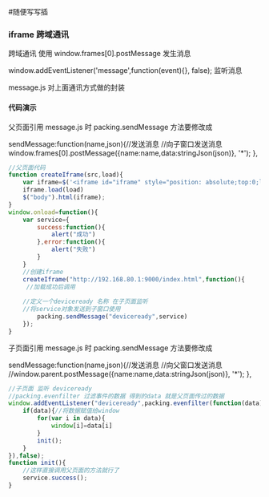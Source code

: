 #随便写写插

### iframe 跨域通讯 

跨域通讯  使用 window.frames[0].postMessage 发生消息 

window.addEventListener('message',function(event){}, false); 监听消息

message.js 对上面通讯方式做的封装

#### 代码演示

父页面引用 message.js 时 
packing.sendMessage 方法要修改成

sendMessage:function(name,json){//发送消息
		//向子窗口发送消息
		window.frames[0].postMessage({name:name,data:stringJson(json)}, '*');
},

```javascript
//父页面代码
function createIframe(src,load){
	var iframe=$('<iframe id="iframe" style="position: absolute;top:0;left:0;height:100%;width:100%;margin: 0; padding: 0;border: 0;" src="'+src+'"></iframe>');
	iframe.load(load)
	$("body").html(iframe);
}
window.onload=function(){
    var service={
        success:function(){
            alert("成功")
        },error:function(){
            alert("失败")
        }
    }
    //创建iframe  
	createIframe("http://192.168.80.1:9000/index.html",function(){
     //加载成功后调用
        
    //定义一个deviceready 名称 在子页面监听
    //将service对象发送到子窗口使用
		packing.sendMessage("deviceready",service)
	});
}
```

子页面引用 message.js 时 
packing.sendMessage 方法要修改成

sendMessage:function(name,json){//发送消息
	//向父窗口发送消息
	//window.parent.postMessage({name:name,data:stringJson(json)}, '*');
},

```javascript
//子页面 监听 deviceready
//packing.evenfilter 过滤事件的数据 得到的data 就是父页面传过的数据 
window.addEventListener("deviceready",packing.evenfilter(function(data){
	if(data){//将数据赋值给window
		for(var i in data){
			window[i]=data[i]
		}
		init();
	}
}),false);
function init(){
    //这样直接调用父页面的方法就行了
    service.success();
}
```


